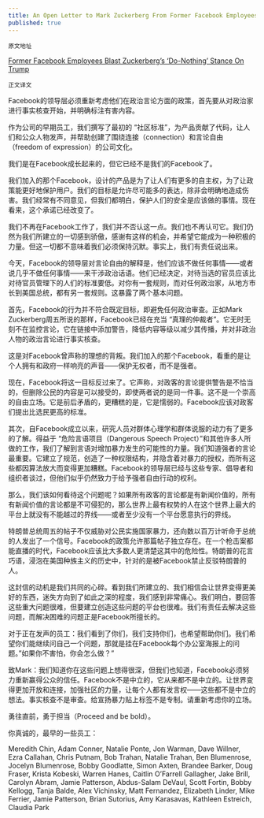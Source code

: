 ```yaml
---
title: An Open Letter to Mark Zuckerberg From Former Facebook Employees
published: true
---
```

`原文地址`

[Former Facebook Employees Blast Zuckerberg’s ‘Do-Nothing’ Stance On Trump](https://www.npr.org/2020/06/03/869131161/former-facebook-employees-blast-zuckerbergs-do-nothing-stance-on-trump)

`正文译文`

Facebook的领导层必须重新考虑他们在政治言论方面的政策，首先要从对政治家进行事实核查开始，并明确标注有害内容。

作为公司的早期员工，我们撰写了最初的 “社区标准”，为产品贡献了代码，让人们和公众人物发声，并帮助创建了围绕连接（connection）和言论自由（freedom of expression）的公司文化。

我们是在Facebook成长起来的，但它已经不是我们的Facebook了。

我们加入的那个Facebook，设计的产品是为了让人们有更多的自主权，为了让政策能更好地保护用户。我们的目标是允许尽可能多的表达，除非会明确地造成伤害。我们经常有不同意见，但我们都明白，保护人们的安全是应该做的事情。现在看来，这个承诺已经改变了。

我们不再在Facebook工作了，我们并不否认这一点。我们也不再认可它。我们仍然为我们所建立的一切感到骄傲，感谢有这样的机会，并希望它能成为一种积极的力量。但这一切都不意味着我们必须保持沉默。事实上，我们有责任说出来。

今天，Facebook的领导层对言论自由的解释是，他们应该不做任何事情——或者说几乎不做任何事情——来干涉政治话语。他们已经决定，对待当选的官员应该比对待官员管理下的人们的标准要低。对你有一套规则，而对任何政治家，从地方市长到美国总统，都有另一套规则。这暴露了两个基本问题。

首先，Facebook的行为并不符合既定目标，即避免任何政治审查。正如Mark Zuckerberg周五所说的那样，Facebook已经在充当 “真理的仲裁者”。它无时无刻不在监控言论，它在链接中添加警告，降低内容等级以减少其传播，并对非政治人物的政治言论进行事实核查。

这是对Facebook曾声称的理想的背叛。我们加入的那个Facebook，看重的是让个人拥有和政府一样响亮的声音——保护无权者，而不是强者。

现在，Facebook将这一目标反过来了。它声称，对政客的言论提供警告是不恰当的，但删除公民的内容是可以接受的，即使两者说的是同一件事。这不是一个崇高的自由立场。它是前后矛盾的，更糟糕的是，它是懦弱的。Facebook应该对政客们提出比选民更高的标准。

其次，自Facebook成立以来，研究人员对群体心理学和群体说服的动力有了更多的了解。得益于 “危险言语项目（Dangerous Speech Project）”和其他许多人所做的工作，我们了解到言语对增加暴力发生的可能性的力量。我们知道强者的言论最重要。它建立了规范，创造了一种权限结构，并隐含着对暴力的授权，而所有这些都因算法放大而变得更加糟糕。Facebook的领导层已经与这些专家、倡导者和组织者谈过，但他们似乎仍然致力于给予强者自由行动的权利。

那么，我们该如何看待这个问题呢？如果所有政客的言论都是有新闻价值的，所有有新闻价值的言论都是不可侵犯的，那么世界上最有权势的人在这个世界上最大的平台上就没有不能越过的界线——或者至少没有一个平台愿意执行的界线。

特朗普总统周五的帖子不仅威胁对公民实施国家暴力，还向数以百万计听命于总统的人发出了一个信号。Facebook的政策允许那篇帖子独立存在。在一个枪击案都能直播的时代，Facebook应该比大多数人更清楚这其中的危险性。特朗普的花言巧语，浸泡在美国种族主义的历史中，针对的是被Facebook禁止反驳特朗普的人。

这封信的动机是我们共同的心碎。看到我们所建立的、我们相信会让世界变得更美好的东西，迷失方向到了如此之深的程度，我们感到非常痛心。我们明白，要回答这些重大问题很难，但要建立创造这些问题的平台也很难。我们有责任去解决这些问题，而解决困难的问题正是Facebook所擅长的。

对于正在发声的员工：我们看到了你们，我们支持你们，也希望帮助你们。我们希望你们能继续问自己一个问题，那就是挂在Facebook每个办公室海报上的问题。”如果你不害怕，你会怎么做？”

致Mark：我们知道你在这些问题上想得很深，但我们也知道，Facebook必须努力重新赢得公众的信任。Facebook不是中立的，它从来都不是中立的。让世界变得更加开放和连接，加强社区的力量，让每个人都有发言权——这些都不是中立的想法。事实核查不是审查。给宣扬暴力贴上标签不是专制。请重新考虑你的立场。

勇往直前，勇于担当（Proceed and be bold）。

你真诚的，最早的一些员工：

Meredith Chin, Adam Conner, Natalie Ponte, Jon Warman, Dave Willner, Ezra Callahan, Chris Putnam, Bob Trahan, Natalie Trahan, Ben Blumenrose, Jocelyn Blumenrose, Bobby Goodlatte, Simon Axten, Brandee Barker, Doug Fraser, Krista Kobeski, Warren Hanes, Caitlin O’Farrell Gallagher, Jake Brill, Carolyn Abram, Jamie Patterson, Abdus-Salam DeVaul, Scott Fortin, Bobby Kellogg, Tanja Balde, Alex Vichinsky, Matt Fernandez, Elizabeth Linder, Mike Ferrier, Jamie Patterson, Brian Sutorius, Amy Karasavas, Kathleen Estreich, Claudia Park
